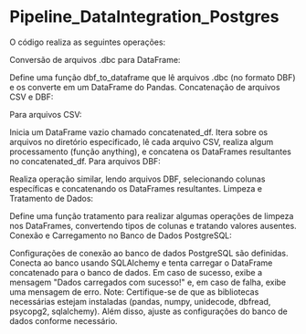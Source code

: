 # Pipeline_DataIntegration_Postgres

O código realiza as seguintes operações:

Conversão de arquivos .dbc para DataFrame:

Define uma função dbf_to_dataframe que lê arquivos .dbc (no formato DBF) e os converte em um DataFrame do Pandas.
Concatenação de arquivos CSV e DBF:

Para arquivos CSV:

Inicia um DataFrame vazio chamado concatenated_df.
Itera sobre os arquivos no diretório especificado, lê cada arquivo CSV, realiza algum processamento (função anything), e concatena os DataFrames resultantes no concatenated_df.
Para arquivos DBF:

Realiza operação similar, lendo arquivos DBF, selecionando colunas específicas e concatenando os DataFrames resultantes.
Limpeza e Tratamento de Dados:

Define uma função tratamento para realizar algumas operações de limpeza nos DataFrames, convertendo tipos de colunas e tratando valores ausentes.
Conexão e Carregamento no Banco de Dados PostgreSQL:

Configurações de conexão ao banco de dados PostgreSQL são definidas.
Conecta ao banco usando SQLAlchemy e tenta carregar o DataFrame concatenado para o banco de dados.
Em caso de sucesso, exibe a mensagem "Dados carregados com sucesso!" e, em caso de falha, exibe uma mensagem de erro.
Note: Certifique-se de que as bibliotecas necessárias estejam instaladas (pandas, numpy, unidecode, dbfread, psycopg2, sqlalchemy). Além disso, ajuste as configurações do banco de dados conforme necessário.
